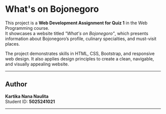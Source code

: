 # What's on Bojonegoro

This project is a **Web Development Assignment for Quiz 1** in the Web Programming course.  
It showcases a website titled *"What's on Bojonegoro"*, which presents information about Bojonegoro’s profile, culinary specialties, and must-visit places.  

The project demonstrates skills in HTML, CSS, Bootstrap, and responsive web design. It also applies design principles to create a clean, navigable, and visually appealing website.

---

## Author
**Kartika Nana Naulita**  
Student ID: **5025241021**

---

